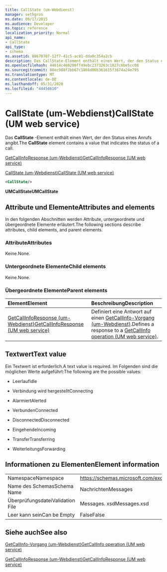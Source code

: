 ```yaml
---
title: CallState (um-Webdienst)
manager: sethgros
ms.date: 09/17/2015
ms.audience: Developer
ms.topic: reference
localization_priority: Normal
api_name:
- CallState
api_type:
- schema
ms.assetid: 88670707-12f7-41c5-ac81-dda0c354a2cb
description: Das CallState-Element enthält einen Wert, der den Status eines Anrufs angibt.
ms.openlocfilehash: 44614c460286ff49ebc2373263c1827c6be5cc08
ms.sourcegitcommit: 88ec988f2bb67c1866d06b361615f3674a24e795
ms.translationtype: MT
ms.contentlocale: de-DE
ms.lasthandoff: 05/31/2020
ms.locfileid: "44454610"
---
```

# <a name="callstate-um-web-service"></a><span data-ttu-id="698ce-103">CallState (um-Webdienst)</span><span class="sxs-lookup"><span data-stu-id="698ce-103">CallState (UM web service)</span></span>

<span data-ttu-id="698ce-104">Das **CallState** -Element enthält einen Wert, der den Status eines Anrufs angibt.</span><span class="sxs-lookup"><span data-stu-id="698ce-104">The **CallState** element contains a value that indicates the status of a call.</span></span> 
  
[<span data-ttu-id="698ce-105">GetCallInfoResponse (um-Webdienst)</span><span class="sxs-lookup"><span data-stu-id="698ce-105">GetCallInfoResponse (UM web service)</span></span>](getcallinforesponse-um-web-service.md)
  
[<span data-ttu-id="698ce-106">CallState (um-Webdienst)</span><span class="sxs-lookup"><span data-stu-id="698ce-106">CallState (UM web service)</span></span>](callstate-um-web-service.md)
  
```xml
<CallState/>
```

 <span data-ttu-id="698ce-107">**UMCallState**</span><span class="sxs-lookup"><span data-stu-id="698ce-107">**UMCallState**</span></span>
## <a name="attributes-and-elements"></a><span data-ttu-id="698ce-108">Attribute und Elemente</span><span class="sxs-lookup"><span data-stu-id="698ce-108">Attributes and elements</span></span>

<span data-ttu-id="698ce-109">In den folgenden Abschnitten werden Attribute, untergeordnete und übergeordnete Elemente erläutert.</span><span class="sxs-lookup"><span data-stu-id="698ce-109">The following sections describe attributes, child elements, and parent elements.</span></span>
  
### <a name="attributes"></a><span data-ttu-id="698ce-110">Attribute</span><span class="sxs-lookup"><span data-stu-id="698ce-110">Attributes</span></span>

<span data-ttu-id="698ce-111">Keine.</span><span class="sxs-lookup"><span data-stu-id="698ce-111">None.</span></span>
  
### <a name="child-elements"></a><span data-ttu-id="698ce-112">Untergeordnete Elemente</span><span class="sxs-lookup"><span data-stu-id="698ce-112">Child elements</span></span>

<span data-ttu-id="698ce-113">Keine.</span><span class="sxs-lookup"><span data-stu-id="698ce-113">None.</span></span>
  
### <a name="parent-elements"></a><span data-ttu-id="698ce-114">Übergeordnete Elemente</span><span class="sxs-lookup"><span data-stu-id="698ce-114">Parent elements</span></span>

|<span data-ttu-id="698ce-115">**Element**</span><span class="sxs-lookup"><span data-stu-id="698ce-115">**Element**</span></span>|<span data-ttu-id="698ce-116">**Beschreibung**</span><span class="sxs-lookup"><span data-stu-id="698ce-116">**Description**</span></span>|
|:-----|:-----|
|[<span data-ttu-id="698ce-117">GetCallInfoResponse (um-Webdienst)</span><span class="sxs-lookup"><span data-stu-id="698ce-117">GetCallInfoResponse (UM web service)</span></span>](getcallinforesponse-um-web-service.md) <br/> |<span data-ttu-id="698ce-118">Definiert eine Antwort auf einen [GetCallInfo-Vorgang (um-Webdienst)](getcallinfo-operation-um-web-service.md).</span><span class="sxs-lookup"><span data-stu-id="698ce-118">Defines a response to a [GetCallInfo operation (UM web service)](getcallinfo-operation-um-web-service.md).</span></span>  <br/> |
   
## <a name="text-value"></a><span data-ttu-id="698ce-119">Textwert</span><span class="sxs-lookup"><span data-stu-id="698ce-119">Text value</span></span>

<span data-ttu-id="698ce-120">Ein Textwert ist erforderlich.</span><span class="sxs-lookup"><span data-stu-id="698ce-120">A text value is required.</span></span> <span data-ttu-id="698ce-121">Im Folgenden sind die möglichen Werte aufgeführt:</span><span class="sxs-lookup"><span data-stu-id="698ce-121">The following are the possible values:</span></span>
  
- <span data-ttu-id="698ce-122">Leerlauf</span><span class="sxs-lookup"><span data-stu-id="698ce-122">Idle</span></span>
    
- <span data-ttu-id="698ce-123">Verbindung wird hergestellt</span><span class="sxs-lookup"><span data-stu-id="698ce-123">Connecting</span></span>
    
- <span data-ttu-id="698ce-124">Alarmiert</span><span class="sxs-lookup"><span data-stu-id="698ce-124">Alerted</span></span>
    
- <span data-ttu-id="698ce-125">Verbunden</span><span class="sxs-lookup"><span data-stu-id="698ce-125">Connected</span></span>
    
- <span data-ttu-id="698ce-126">Disconnected</span><span class="sxs-lookup"><span data-stu-id="698ce-126">Disconnected</span></span>
    
- <span data-ttu-id="698ce-127">Eingehende</span><span class="sxs-lookup"><span data-stu-id="698ce-127">Incoming</span></span>
    
- <span data-ttu-id="698ce-128">Transfer</span><span class="sxs-lookup"><span data-stu-id="698ce-128">Transferring</span></span>
    
- <span data-ttu-id="698ce-129">Weiterleitungs</span><span class="sxs-lookup"><span data-stu-id="698ce-129">Forwarding</span></span>
    
## <a name="element-information"></a><span data-ttu-id="698ce-130">Informationen zu Elementen</span><span class="sxs-lookup"><span data-stu-id="698ce-130">Element information</span></span>

|||
|:-----|:-----|
|<span data-ttu-id="698ce-131">Namespace</span><span class="sxs-lookup"><span data-stu-id="698ce-131">Namespace</span></span>  <br/> |https://schemas.microsoft.com/exchange/services/2006/message  <br/> |
|<span data-ttu-id="698ce-132">Name des Schemas</span><span class="sxs-lookup"><span data-stu-id="698ce-132">Schema Name</span></span>  <br/> |<span data-ttu-id="698ce-133">Nachrichten</span><span class="sxs-lookup"><span data-stu-id="698ce-133">Messages</span></span>  <br/> |
|<span data-ttu-id="698ce-134">Überprüfungsdatei</span><span class="sxs-lookup"><span data-stu-id="698ce-134">Validation File</span></span>  <br/> |<span data-ttu-id="698ce-135">Messages. xsd</span><span class="sxs-lookup"><span data-stu-id="698ce-135">Messages.xsd</span></span>  <br/> |
|<span data-ttu-id="698ce-136">Leer kann sein</span><span class="sxs-lookup"><span data-stu-id="698ce-136">Can be Empty</span></span>  <br/> |<span data-ttu-id="698ce-137">False</span><span class="sxs-lookup"><span data-stu-id="698ce-137">False</span></span>  <br/> |
   
## <a name="see-also"></a><span data-ttu-id="698ce-138">Siehe auch</span><span class="sxs-lookup"><span data-stu-id="698ce-138">See also</span></span>



[<span data-ttu-id="698ce-139">GetCallInfo-Vorgang (um-Webdienst)</span><span class="sxs-lookup"><span data-stu-id="698ce-139">GetCallInfo operation (UM web service)</span></span>](getcallinfo-operation-um-web-service.md)
  
[<span data-ttu-id="698ce-140">GetCallInfoResponse (um-Webdienst)</span><span class="sxs-lookup"><span data-stu-id="698ce-140">GetCallInfoResponse (UM web service)</span></span>](getcallinforesponse-um-web-service.md)

